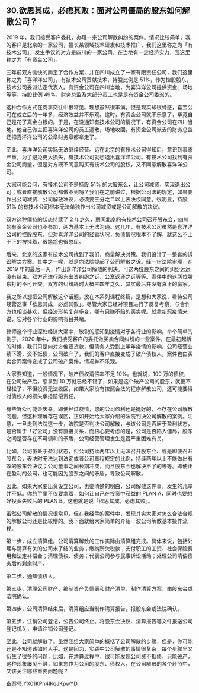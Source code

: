 ## 30.欲思其成，必虑其败：面对公司僵局的股东如何解散公司？
2019 年，我们接受客户委托，办理一宗公司解散纠纷的案件。情况比较简单，我的客户是北京的一家公司，擅长某领域技术研发和技术推广，我们这里称之为「有技术公司」。发生争议的对方是四川的一家公司，在当地有一定经济实力，我这里称之为「有资金公司」。


三年前双方愉快的商定了合作方案，并在四川成立了一家有限责任公司，我们这里称之为「喜洋洋公司」，有技术公司贡献技术，持股比例是 51%，作为控股股东，技术公司委派法定代表人。有资金公司在四川当地，为喜洋洋公司提供资金、场地等等，持股比例 49%，财务总监及大部分员工也是是有资金公司委派的。


这种合作方式在商事交往中很常见。理想虽然很丰满，但是现实却很骨感，喜宝公司在成立后的一年多，经济效益并不乐观。这时，有资金公司就不乐意了，毕竟自己是花了真金白银的。于是，在没通知有技术公司的情况下，有资金公司在四川当地，他自己做主把喜洋洋公司的员工遣散，场地收回，有资金公司派去的财务总监还把喜洋洋公司的公章财务章都拿走了。


至此，喜洋洋公司实际无法继续经营。远在北京的有技术公司得知后，意识到事态严重，为了避免更大损失，有技术公司就想退出喜洋洋公司。有技术公司找到有资金公司商量，但是对方既不同意购买有技术公司的股权，又不同意解散喜洋洋公司。


大家可能会问，有技术公司不是持股 51% 的大股东么，让公司减资，实现退出公司；或者直接解散公司都做不到吗？我们在之前讲过，根据公司法的规定，如果要作出公司减资、公司解散决议，必须要三分之二以上表决权同意。很明显，持股 51% 的有技术公司根本无法单独作出公司减资或是公司解散的决议。


双方这种僵持的状态持续了 2 年之久，期间北京的有技术公司召开股东会，四川的有资金公司也不参加，两方基本上无法沟通。这几年，有技术公司虽然是喜洋洋公司的控股股东，但对喜洋洋公司的经营状况，负债情况根本不了解，就这么不上不下的被挂着，很尴尬也很憋屈。


后来，北京的这家有技术公司找到了我们，商量解决对策。我们设计了一整套的诉讼解决方案。其中之一呢，就是向法院提起了公司解散之诉。经一审法院审理，在 2019 年的最后一天，作出喜洋洋公司解散的判决。可这两位股东之间的纠纷远远没有结束。双方还进行股东出资纠纷之诉、公章返还之诉等等。案件中的这两位股东打的不可开交。双方的纠纷耗时大概三四年之久，其实最后并没有真正的赢家。


我之所以想把公司解散这个话题，放在本系列课程终篇，是想和大家说，看待公司经营这事「欲思其成，必虑其败」。尽管大家已经对项目进行了反复考察，与合作方也相谈甚欢，但经济形势复杂多变，哪有只赚不赔的买卖呢。就拿新冠疫情来说，它对各个行业的影响有目共睹。


律师这个行业深处经济大潮中，敏锐的感知到疫情对于各行业的影响。举个简单的例子，2020 年中，我们接受客户的委托做买卖合同纠纷的一些案件，在最初起诉的时候，我们只是向对方催要货款，但债务人受到上半年疫情的影响，公司经营业绩下滑，资不抵债，公司破产了，我们的客户直接变成了破产债权人，案件也由买卖合同案件变成了公司破产案件，情况并不乐观。


大家要知道，一般情况下，破产债权清偿率不足 10%。也就说，100 万的债权，在公司破产后，您拿到 10 万就已经不错了，如果是这个破产公司的股东，就更不轻松了，不但投资无法收回，如果大家没有按照合法的程序解散公司，还可能要得对债权人的损失承担赔偿责任。


有些听众可能会庆幸，即便经过疫情，您的公司盈利还是挺好的，不存在公司解散问题。但这种理解存在误区，正如开始给大家介绍的法院判决公司解散的案例。注意，一旦走到法院这一步，法院是否判决公司解散，与该公司是否居于盈利状态，是否属于「好公司」没有直接关系，而核心要考虑的是，公司是否陷入僵局，股东之间是否存在不可调和的矛盾，公司经营管理发生是否严重困难有关。


比如，公司虽处于盈利状态，但公司持续两年以上无法召开股东会、或是即便召开股东会，表决时无法达到法定或者公司章程规定的比例，持续两年以上不能做出有效的股东会决议；公司董事之间长期冲突，而且股东会也解决不了的等等。即便正在盈利的公司，也可能因为股东之间的矛盾，导致公司解散。


因此，如果大家要出资设立公司，也要清楚的明白，公司解散这件事，发生的几率并不低。你的手里不仅要拿着，如何让自己在投资中获益的 PLAN A，同时也要想好投资失败后的 PLAN B。这也就是说「欲思其成，必虑其败」。


虽然公司解散的情况很常见，但在我经手的案件中，发现其实大家对怎么合法合规的解散公司还是比较懵的。我下面就给大家简单的介绍一波公司解散基本操作流程。


第一步，成立清算组。公司清算解散的工作实际由清算组完成。具体来说，包括处理与清算有关的公司未了结的业务；缴纳所欠税款；支付职工的工资、社会保险费用和法定补偿金；清理债权、债务；代表公司参与民事诉讼活动；处理公司清偿债务后的剩余财产。


第二步，通知债权人。


第三步，清理公司财产、编制资产负债表和财产清单，制作清算方案，由股东会或法院确认。


第四步，公司清算结束后，清算组应当制作清算报告，报股东会或法院确认。


第五步，注销公司登记，公告公司终止。将股东会决议、清算报告等文件报送公司登记机关，申请注销公司登记。


至此，公司就解散了。虽然我给大家简单的概括了公司解散的步骤，但是，你可能还是不知道该如何入手。这是因为，实践中公司解散的事情很复杂，每个步骤里又衍生了很多的问题，比如，在清算过程中，很可能发现公司资不抵债，只能破产，这种现象屡见不鲜，如果您作为公司的股东、债权人，在公司解散的各个环节中，又该关注哪些重要问题呢？


备案号:YX01KPn4lKqJKpwYD

